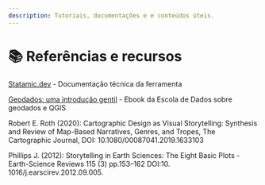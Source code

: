 ```yaml
---
description: Tutoriais, documentações e e conteúdos úteis.
---
```


# 📚 Referências e recursos

[Statamic.dev](https://statamic.dev) - Documentação técnica da ferramenta

[Geodados: uma introdução gentil](https://gis.escoladedados.org) - Ebook da Escola de Dados sobre geodados e QGIS

Robert E. Roth (2020): Cartographic Design as Visual Storytelling: Synthesis and Review of Map-Based Narratives, Genres, and Tropes, The Cartographic Journal, DOI: 10.1080/00087041.2019.1633103

Phillips J. (2012): Storytelling in Earth Sciences: The Eight Basic Plots - Earth-Science Reviews 115 (3) pp.153–162 DOI:10. 1016/j.earscirev.2012.09.005.
